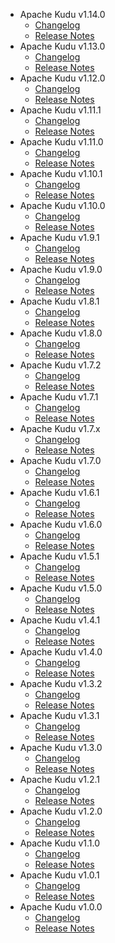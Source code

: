 
<!---
# Licensed to the Apache Software Foundation (ASF) under one
# or more contributor license agreements.  See the NOTICE file
# distributed with this work for additional information
# regarding copyright ownership.  The ASF licenses this file
# to you under the Apache License, Version 2.0 (the
# "License"); you may not use this file except in compliance
# with the License.  You may obtain a copy of the License at
#
#     http://www.apache.org/licenses/LICENSE-2.0
#
# Unless required by applicable law or agreed to in writing, software
# distributed under the License is distributed on an "AS IS" BASIS,
# WITHOUT WARRANTIES OR CONDITIONS OF ANY KIND, either express or implied.
# See the License for the specific language governing permissions and
# limitations under the License.
-->
* Apache Kudu v1.14.0
    * [Changelog](1.14.0/CHANGELOG.1.14.0.html)
    * [Release Notes](1.14.0/RELEASENOTES.1.14.0.html)
* Apache Kudu v1.13.0
    * [Changelog](1.13.0/CHANGELOG.1.13.0.html)
    * [Release Notes](1.13.0/RELEASENOTES.1.13.0.html)
* Apache Kudu v1.12.0
    * [Changelog](1.12.0/CHANGELOG.1.12.0.html)
    * [Release Notes](1.12.0/RELEASENOTES.1.12.0.html)
* Apache Kudu v1.11.1
    * [Changelog](1.11.1/CHANGELOG.1.11.1.html)
    * [Release Notes](1.11.1/RELEASENOTES.1.11.1.html)
* Apache Kudu v1.11.0
    * [Changelog](1.11.0/CHANGELOG.1.11.0.html)
    * [Release Notes](1.11.0/RELEASENOTES.1.11.0.html)
* Apache Kudu v1.10.1
    * [Changelog](1.10.1/CHANGELOG.1.10.1.html)
    * [Release Notes](1.10.1/RELEASENOTES.1.10.1.html)
* Apache Kudu v1.10.0
    * [Changelog](1.10.0/CHANGELOG.1.10.0.html)
    * [Release Notes](1.10.0/RELEASENOTES.1.10.0.html)
* Apache Kudu v1.9.1
    * [Changelog](1.9.1/CHANGELOG.1.9.1.html)
    * [Release Notes](1.9.1/RELEASENOTES.1.9.1.html)
* Apache Kudu v1.9.0
    * [Changelog](1.9.0/CHANGELOG.1.9.0.html)
    * [Release Notes](1.9.0/RELEASENOTES.1.9.0.html)
* Apache Kudu v1.8.1
    * [Changelog](1.8.1/CHANGELOG.1.8.1.html)
    * [Release Notes](1.8.1/RELEASENOTES.1.8.1.html)
* Apache Kudu v1.8.0
    * [Changelog](1.8.0/CHANGELOG.1.8.0.html)
    * [Release Notes](1.8.0/RELEASENOTES.1.8.0.html)
* Apache Kudu v1.7.2
    * [Changelog](1.7.2/CHANGELOG.1.7.2.html)
    * [Release Notes](1.7.2/RELEASENOTES.1.7.2.html)
* Apache Kudu v1.7.1
    * [Changelog](1.7.1/CHANGELOG.1.7.1.html)
    * [Release Notes](1.7.1/RELEASENOTES.1.7.1.html)
* Apache Kudu v1.7.x
    * [Changelog](1.7.x/CHANGELOG.1.7.x.html)
    * [Release Notes](1.7.x/RELEASENOTES.1.7.x.html)
* Apache Kudu v1.7.0
    * [Changelog](1.7.0/CHANGELOG.1.7.0.html)
    * [Release Notes](1.7.0/RELEASENOTES.1.7.0.html)
* Apache Kudu v1.6.1
    * [Changelog](1.6.1/CHANGELOG.1.6.1.html)
    * [Release Notes](1.6.1/RELEASENOTES.1.6.1.html)
* Apache Kudu v1.6.0
    * [Changelog](1.6.0/CHANGELOG.1.6.0.html)
    * [Release Notes](1.6.0/RELEASENOTES.1.6.0.html)
* Apache Kudu v1.5.1
    * [Changelog](1.5.1/CHANGELOG.1.5.1.html)
    * [Release Notes](1.5.1/RELEASENOTES.1.5.1.html)
* Apache Kudu v1.5.0
    * [Changelog](1.5.0/CHANGELOG.1.5.0.html)
    * [Release Notes](1.5.0/RELEASENOTES.1.5.0.html)
* Apache Kudu v1.4.1
    * [Changelog](1.4.1/CHANGELOG.1.4.1.html)
    * [Release Notes](1.4.1/RELEASENOTES.1.4.1.html)
* Apache Kudu v1.4.0
    * [Changelog](1.4.0/CHANGELOG.1.4.0.html)
    * [Release Notes](1.4.0/RELEASENOTES.1.4.0.html)
* Apache Kudu v1.3.2
    * [Changelog](1.3.2/CHANGELOG.1.3.2.html)
    * [Release Notes](1.3.2/RELEASENOTES.1.3.2.html)
* Apache Kudu v1.3.1
    * [Changelog](1.3.1/CHANGELOG.1.3.1.html)
    * [Release Notes](1.3.1/RELEASENOTES.1.3.1.html)
* Apache Kudu v1.3.0
    * [Changelog](1.3.0/CHANGELOG.1.3.0.html)
    * [Release Notes](1.3.0/RELEASENOTES.1.3.0.html)
* Apache Kudu v1.2.1
    * [Changelog](1.2.1/CHANGELOG.1.2.1.html)
    * [Release Notes](1.2.1/RELEASENOTES.1.2.1.html)
* Apache Kudu v1.2.0
    * [Changelog](1.2.0/CHANGELOG.1.2.0.html)
    * [Release Notes](1.2.0/RELEASENOTES.1.2.0.html)
* Apache Kudu v1.1.0
    * [Changelog](1.1.0/CHANGELOG.1.1.0.html)
    * [Release Notes](1.1.0/RELEASENOTES.1.1.0.html)
* Apache Kudu v1.0.1
    * [Changelog](1.0.1/CHANGELOG.1.0.1.html)
    * [Release Notes](1.0.1/RELEASENOTES.1.0.1.html)
* Apache Kudu v1.0.0
    * [Changelog](1.0.0/CHANGELOG.1.0.0.html)
    * [Release Notes](1.0.0/RELEASENOTES.1.0.0.html)
